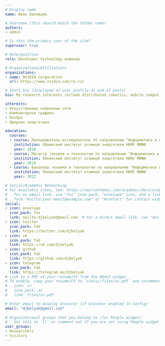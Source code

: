 ```yaml
---
# Display name
name: Иван Белявцев

# Username (this should match the folder name)
authors:
- admin

# Is this the primary user of the site?
superuser: true

# Role/position
role: Developer technology инженер

# Organizations/Affiliations
organizations:
- name: NVIDIA Corporation
  url: https://www.nvidia.com/ru-ru/

# Short bio (displayed in user profile at end of posts)
bio: My research interests include distributed robotics, mobile computing and programmable matter.

interests:
- Искусственные нейронные сети
- Компьютерная графика
- DevOps
- Ядерная энергетика

education:
  courses:
  - course: Преподаватель-исследователь по направлению "Информатика и вычислительная техника"
    institution: Обнинский институт атомной энергетики НИЯУ МИФИ
    year: 2018
  - course: Магистр техники и технологии по направлению "Информатика и вычислительная техника"
    institution: Обнинский институт атомной энергетики НИЯУ МИФИ
    year: 2014
  - course: Бакалавр техники и технологии по направлению "Информатика и вычислительная техника"
    institution: Обнинский институт атомной энергетики НИЯУ МИФИ
    year: 2012

# Social/Academic Networking
# For available icons, see: https://sourcethemes.com/academic/docs/widgets/#icons
#   For an email link, use "fas" icon pack, "envelope" icon, and a link in the
#   form "mailto:your-email@example.com" or "#contact" for contact widget.
social:
- icon: envelope
  icon_pack: fas
  link: mailto:djbelyak@gmail.com  # For a direct email link, use "mailto:test@example.org".
- icon: twitter
  icon_pack: fab
  link: https://twitter.com/djbelyak
- icon: vk
  icon_pack: fab
  link: https://vk.com/djbelyak
- icon: github
  icon_pack: fab
  link: https://github.com/djbelyak
- icon: telegram
  icon_pack: fab
  link: https://telegram.me/djbelyak
# Link to a PDF of your resume/CV from the About widget.
# To enable, copy your resume/CV to `static/files/cv.pdf` and uncomment the lines below.  
# - icon: cv
#   icon_pack: ai
#   link: files/cv.pdf

# Enter email to display Gravatar (if Gravatar enabled in Config)
email: "djbelyak@gmail.com"
  
# Organizational groups that you belong to (for People widget)
#   Set this to `[]` or comment out if you are not using People widget.  
user_groups:
- Researchers
- Visitors
---
```

